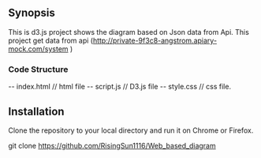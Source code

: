 ## Synopsis
This is d3.js project shows the diagram based on Json data from Api.
This project get data from api (http://private-9f3c8-angstrom.apiary-mock.com/system )

### Code Structure
-- index.html  // html file
-- script.js   // D3.js file
-- style.css   // css file.

## Installation
Clone the repository to your local directory and run it on Chrome or Firefox.

git clone https://github.com/RisingSun1116/Web_based_diagram
